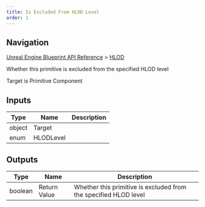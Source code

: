 ```yaml
---
title: Is Excluded From HLOD Level
order: 1
---
```

## Navigation

[Unreal Engine Blueprint API Reference](https://dev.epicgames.com/documentation/en-us/unreal-engine/BlueprintAPI) > [HLOD](https://dev.epicgames.com/documentation/en-us/unreal-engine/BlueprintAPI/HLOD)

Whether this primitive is excluded from the specified HLOD level

Target is Primitive Component

## Inputs

| Type | Name | Description |
| --- | --- | --- |
| object | Target |  |
| enum | HLODLevel |  |

## Outputs

| Type | Name | Description |
| --- | --- | --- |
| boolean | Return Value | Whether this primitive is excluded from the specified HLOD level |
